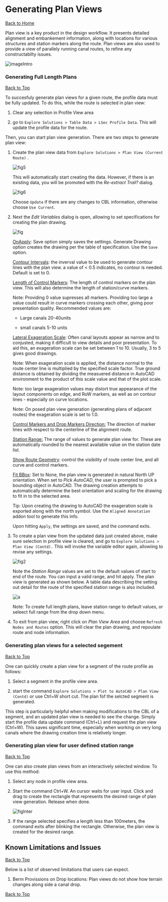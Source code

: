# Generating Plan Views
[Back to Home](../index.md#wellcome)

Plan view is a key product in the design workflow. It presents detailed alignment and embankement information, along with locations for various structures and station markers along the route. Plan views are also used to provide a view of parallely running canal routes, to refine any constructabilty issues.

![imageIntro](images/Image%20092.png)

### Generating Full Length Plans
[Back to Top](#)

To succesfuly generate plan views for a given route, the profile data must be fully updated. To do this, while the route is selected in plan view:

1. Clear any selection in Profile View area

2. go to `Explore Solutions > Table Data > LSec Profile Data`. This will update the profile data for the route.

Then, you can start plan view generation. There are two steps to generate plan view:

1. Create the plan view data from `Explore Solutions > Plan View (Current Route)` . 
   
   ![fig5](Images/Image%20108.png)
   
   This will automatically start creating the data. However, if there is an existing data, you will be promoted with the *Re-extract Trail?* dialog. 
   
   ![fig6](Images/Image%20109.png)
   
   Choose `Update` if there are any changes to CBL information, otherwise choose `Use Current`.

2. Next the *Edit Variables* dialog is open, allowing to set specifications for creating the plan drawing.
   
   ![fig](Images/Image%20110.png)
   
   <u>OnApply</u>: Save option simply saves the settings. Generate Drawing option creates the drawing per the table of specification. Use the `Save` option.
   
   <u>Contour Intervals</u>: the inverval value to be used to generate contour lines with the plan view. a value of \< 0.5 indicates, no contour is needed. Default is set to 0.
   
   <u>Length of Control Markers</u>: The length of control markers on the plan view. This will also determine the length of station/curve markers.
   
   Note: Providing 0 value supresses all markers. Providing too large a value could result in curve markers crossing each other, giving poor presentation quality. Recommended values are:
   
   - Large canals 20-40units
   
   - small canals 5-10 units
   
   <u>Lateral Exageration Scale</u>: Often canal layouts appear as narrow and to conjusted, making it difficult to view details and poor presentation. To aid this, an exageration scale can be set between 1 to 10. Usually, 3 to 5 gives good drawings.
   
   Note: When exageration scale is applied, the distance normal to the route center line is multiplied by the specified scale factor. True ground distance is obtained by dividing the measuered distance in AutoCAD environment to the product of this scale value and that of the plot scale.
   
   Note: too large exageration values may distort true appearance of the layout components on edge, and RoW markers, as well as on contour lines - especially on curve locations.
   
   Note: On posed plan view generation (generating plans of adjacent routes) the exageration scale is set to 1.0.
   
   <u>Control Markers and Drop Markers Direction:</u> The direction of marker lines with respect to the centerline of the alignment route.
   
   <u>Station Range:</u> The range of values to generate plan view for. These are automatically rounded to the nearest available value on the station date list.
   
   <u>Show Route Geometry</u>: control the visibility of route center line, and all curve and control markers.
   
   <u>Fit BBox</u>: Set to None, the plan view is generated in natural North UP orientation. When set to *Pick AutoCAD*, the user is prompted to pick a bounding object in AutoCAD. The drawing creation attempts to automatically determine the best orientation and scaling for the drawing to fit in to the selected area.
   
   Tip: Upon creating the drawing to AutoCAD the exageration scale is exported along with the north symbol. Use the `Aligned Annotation` addon tool to generate this info.
   
   Upon hitting `Apply`, the settings are saved, and the command exits.

3. To create a plan view from the updated data just created above, make sure selection in profile view is cleared, and go to `Explore Solutions > Plan View (Contd).` This will invoke the variable editor again, allowiing to revise any settings. 
   
   ![fig2](Images/Image%20112.png)
   
   Note the *Station Range* values are set to the default values of start to end of the route. You can input a valid range, and hit apply. The plan view is generated as shown below. A table data describing the setting out detail for the route of the specified station range is also included.
   
   ![a](Images/Image%20113.png)
   
   Note: To create full length plans, leave station range to default values, or seleect full range from the drop down menu.

4. To exit from plan view, right click on *Plan View Area* and choose `Refresh Nodes and Routes` option. This will clear the plan drawing, and repoulate route and node information.

### Generating plan views for a selected segement
[Back to Top](#)

One can quickly create a plan view for a segment of the route profile as follows:

1. Select a segment in the profile view area.

2. start the command `Explore Solutions > Plot to AutoCAD > Plan View (Contd)` or use Ctrl+W short cut. The plan fof the selcted segment is generated.

This step is particularly helpful when making modifications to the CBL of a segment, and an updated plan view is needed to see the change. Simply start the profile data update command (Ctrl+L) and request the plan view (Ctrl+W). This saves significant time, especially when working on very long canals where the drawing creation time is relatively longer. 

### Generating plan view for user defined station range
[Back to Top](#)

One can also create plan views from an interactively selected window. To use this method:

1. Select any node in profile view area.

2. Start the command Ctrl+W. An cursor waits for user input. Click and drag to create the rectangle that represents the desired range of plan view generation. Release when done. 
   
   ![figInter](Images/Image%20114.png)

3. If the range selected specifies a length less than 100meters, the command exits after blinking the rectangle. Otherwise, the plan view is created for the desired range.




## Known Limitations and Issues
[Back to Top](#)

Below is a list of observed limitations that users can expect.

1. Berm Provissions on Drop locations: Plan views do not show how terrain changes along side a canal drop.

[Back to Top](#)